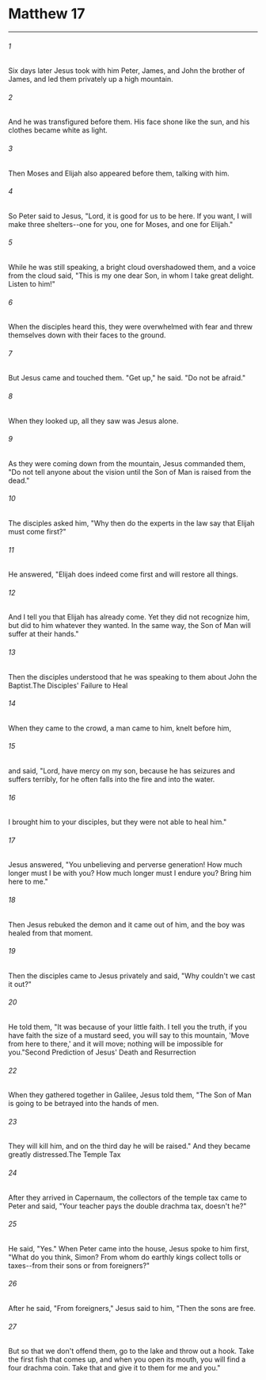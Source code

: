 # Matthew 17
***



###### 1 
Six days later Jesus took with him Peter, James, and John the brother of James, and led them privately up a high mountain. 

###### 2 
And he was transfigured before them. His face shone like the sun, and his clothes became white as light. 

###### 3 
Then Moses and Elijah also appeared before them, talking with him. 

###### 4 
So Peter said to Jesus, "Lord, it is good for us to be here. If you want, I will make three shelters--one for you, one for Moses, and one for Elijah." 

###### 5 
While he was still speaking, a bright cloud overshadowed them, and a voice from the cloud said, "This is my one dear Son, in whom I take great delight. Listen to him!" 

###### 6 
When the disciples heard this, they were overwhelmed with fear and threw themselves down with their faces to the ground. 

###### 7 
But Jesus came and touched them. "Get up," he said. "Do not be afraid." 

###### 8 
When they looked up, all they saw was Jesus alone. 

###### 9 
As they were coming down from the mountain, Jesus commanded them, "Do not tell anyone about the vision until the Son of Man is raised from the dead." 

###### 10 
The disciples asked him, "Why then do the experts in the law say that Elijah must come first?" 

###### 11 
He answered, "Elijah does indeed come first and will restore all things. 

###### 12 
And I tell you that Elijah has already come. Yet they did not recognize him, but did to him whatever they wanted. In the same way, the Son of Man will suffer at their hands." 

###### 13 
Then the disciples understood that he was speaking to them about John the Baptist.The Disciples' Failure to Heal 

###### 14 
When they came to the crowd, a man came to him, knelt before him, 

###### 15 
and said, "Lord, have mercy on my son, because he has seizures and suffers terribly, for he often falls into the fire and into the water. 

###### 16 
I brought him to your disciples, but they were not able to heal him." 

###### 17 
Jesus answered, "You unbelieving and perverse generation! How much longer must I be with you? How much longer must I endure you? Bring him here to me." 

###### 18 
Then Jesus rebuked the demon and it came out of him, and the boy was healed from that moment. 

###### 19 
Then the disciples came to Jesus privately and said, "Why couldn't we cast it out?" 

###### 20 
He told them, "It was because of your little faith. I tell you the truth, if you have faith the size of a mustard seed, you will say to this mountain, 'Move from here to there,' and it will move; nothing will be impossible for you."Second Prediction of Jesus' Death and Resurrection 

###### 22 
When they gathered together in Galilee, Jesus told them, "The Son of Man is going to be betrayed into the hands of men. 

###### 23 
They will kill him, and on the third day he will be raised." And they became greatly distressed.The Temple Tax 

###### 24 
After they arrived in Capernaum, the collectors of the temple tax came to Peter and said, "Your teacher pays the double drachma tax, doesn't he?" 

###### 25 
He said, "Yes." When Peter came into the house, Jesus spoke to him first, "What do you think, Simon? From whom do earthly kings collect tolls or taxes--from their sons or from foreigners?" 

###### 26 
After he said, "From foreigners," Jesus said to him, "Then the sons are free. 

###### 27 
But so that we don't offend them, go to the lake and throw out a hook. Take the first fish that comes up, and when you open its mouth, you will find a four drachma coin. Take that and give it to them for me and you."
